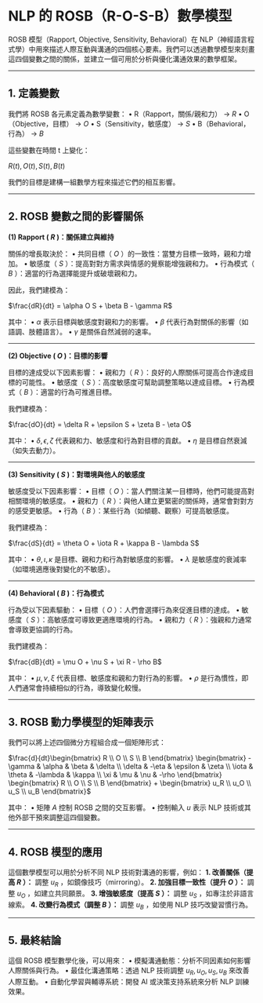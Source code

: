 # NLP 的 ROSB（R-O-S-B）數學模型

ROSB 模型（Rapport, Objective, Sensitivity, Behavioral）在 NLP（神經語言程式學）中用來描述人際互動與溝通的四個核心要素。我們可以透過數學模型來刻畫這四個變數之間的關係，並建立一個可用於分析與優化溝通效果的數學框架。

---

## 1. 定義變數

我們將 ROSB 各元素定義為數學變數：
	•	R（Rapport，關係/親和力） →  $R$ 
	•	O（Objective，目標） →  $O$ 
	•	S（Sensitivity，敏感度） →  $S$ 
	•	B（Behavioral，行為） →  $B$ 

這些變數在時間  t  上變化：

$R(t), O(t), S(t), B(t)$

我們的目標是建構一組數學方程來描述它們的相互影響。

---

## 2. ROSB 變數之間的影響關係

**(1) Rapport ( $R$ )：關係建立與維持**

關係的增長取決於：
	•	共同目標（ $O$ ）的一致性：當雙方目標一致時，親和力增加。
	•	敏感度（ $S$ ）：提高對對方需求與情感的覺察能增強親和力。
	•	行為模式（ $B$ ）：適當的行為選擇能提升或破壞親和力。

因此，我們建模為：

$\frac{dR}{dt} = \alpha O S + \beta B - \gamma R$

其中：
	•	 $\alpha$  表示目標與敏感度對親和力的影響。
	•	 $\beta$  代表行為對關係的影響（如語調、肢體語言）。
	•	 $\gamma$  是關係自然減弱的速率。
    
---

**(2) Objective ( $O$ )：目標的影響**

目標的達成受以下因素影響：
	•	親和力（ $R$ ）：良好的人際關係可提高合作達成目標的可能性。
	•	敏感度（ $S$ ）：高度敏感度可幫助調整策略以達成目標。
	•	行為模式（ $B$ ）：適當的行為可推進目標。

我們建模為：

$\frac{dO}{dt} = \delta R + \epsilon S + \zeta B - \eta O$

其中：
	•	 $\delta, \epsilon, \zeta$  代表親和力、敏感度和行為對目標的貢獻。
	•	 $\eta$  是目標自然衰減（如失去動力）。
    
---

**(3) Sensitivity ( $S$ )：對環境與他人的敏感度**

敏感度受以下因素影響：
	•	目標（ $O$ ）：當人們關注某一目標時，他們可能提高對相關環境的敏感度。
	•	親和力（ $R$ ）：與他人建立更緊密的關係時，通常會對對方的感受更敏感。
	•	行為（ $B$ ）：某些行為（如傾聽、觀察）可提高敏感度。

我們建模為：

$\frac{dS}{dt} = \theta O + \iota R + \kappa B - \lambda S$

其中：
	•	 $\theta, \iota, \kappa$  是目標、親和力和行為對敏感度的影響。
	•	 $\lambda$  是敏感度的衰減率（如環境適應後對變化的不敏感）。
    
---

**(4) Behavioral ( $B$ )：行為模式**

行為受以下因素驅動：
	•	目標（ $O$ ）：人們會選擇行為來促進目標的達成。
	•	敏感度（ $S$ ）：高敏感度可導致更適應環境的行為。
	•	親和力（ $R$ ）：強親和力通常會導致更協調的行為。

我們建模為：

$\frac{dB}{dt} = \mu O + \nu S + \xi R - \rho B$

其中：
	•	 $\mu, \nu, \xi$  代表目標、敏感度和親和力對行為的影響。
	•	 $\rho$  是行為慣性，即人們通常會持續相似的行為，導致變化較慢。
    
---

## 3. ROSB 動力學模型的矩陣表示

我們可以將上述四個微分方程組合成一個矩陣形式：

$\frac{d}{dt}\begin{bmatrix}
R \\ O \\ S \\ B
\end{bmatrix}
\begin{bmatrix}
-\gamma & \alpha & \beta & \delta \\
\delta & -\eta & \epsilon & \zeta \\
\iota & \theta & -\lambda & \kappa \\
\xi & \mu & \nu & -\rho
\end{bmatrix}
\begin{bmatrix}
R \\ O \\ S \\ B
\end{bmatrix}
+
\begin{bmatrix}
u_R \\ u_O \\ u_S \\ u_B
\end{bmatrix}$

其中：
	•	矩陣  $A$  控制 ROSB 之間的交互影響。
	•	控制輸入  $u$  表示 NLP 技術或其他外部干預來調整這四個變數。
    
---

## 4. ROSB 模型的應用

這個數學模型可以用於分析不同 NLP 技術對溝通的影響，例如：
	**1.	改善關係（提高  $R$ ）：** 調整  $u_R$ ，如鏡像技巧（mirroring）。
	**2.	加強目標一致性（提升  $O$ ）：** 調整  $u_O$ ，如建立共同願景。
	**3.	增強敏感度（提高  $S$ ）：** 調整  $u_S$ ，如專注於非語言線索。
	**4.	改變行為模式（調整  $B$ ）：** 調整  $u_B$ ，如使用 NLP 技巧改變習慣行為。
    
---

## 5. 最終結論

這個 ROSB 模型數學化後，可以用來：
	•	模擬溝通動態：分析不同因素如何影響人際關係與行為。
	•	最佳化溝通策略：透過 NLP 技術調整  $u_R, u_O, u_S, u_B$  來改善人際互動。
	•	自動化學習與輔導系統：開發 AI 或決策支持系統來分析 NLP 訓練效果。
